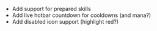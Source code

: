 
 - Add support for prepared skills
 - Add live hotbar countdown for cooldowns (and mana?)
 - Add disabled icon support (highlight red?)